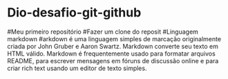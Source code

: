 # Dio-desafio-git-github
#Meu primeiro repositório 
#Fazer  um clone  do reposit
#Linguagem  markdown
#arkdown é uma linguagem simples de marcação originalmente criada por John Gruber e Aaron Swartz. Markdown converte seu texto em HTML válido. Markdown é frequentemente usado para formatar arquivos README, para escrever mensagens em fóruns de discussão online e para criar rich text usando um editor de texto simples. 
